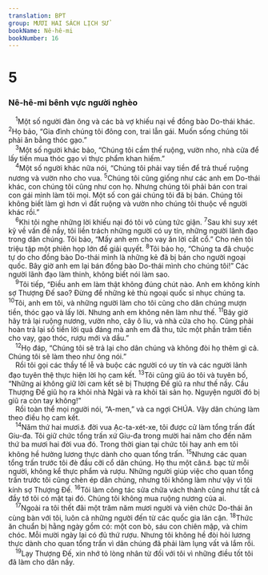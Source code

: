```yaml
---
translation: BPT
group: MƯƠI HAI SÁCH LỊCH SỬ
bookName: Nê-hê-mi 
bookNumber: 16
---
```


<div class="title"><h1>5</h1><h3>Nê-hê-mi bênh vực người nghèo</h3></div>
<span class="verse ne_5_1"> <sup>1</sup>Một số người đàn ông và các bà vợ khiếu nại về đồng bào Do-thái khác.</span>
<span class="verse ne_5_2"><sup>2</sup>Họ bảo, “Gia đình chúng tôi đông con, trai lẫn gái. Muốn sống chúng tôi phải ăn bằng thóc gạo.”<br/></span>
<span class="verse ne_5_3"> <sup>3</sup>Một số người khác bảo, “Chúng tôi cầm thế ruộng, vườn nho, nhà cửa để lấy tiền mua thóc gạo vì thực phẩm khan hiếm.”<br/></span>
<span class="verse ne_5_4"> <sup>4</sup>Một số người khác nữa nói, “Chúng tôi phải vay tiền để trả thuế ruộng nương và vườn nho cho vua.</span>
<span class="verse ne_5_5"><sup>5</sup>Chúng tôi cũng giống như các anh em Do-thái khác, con chúng tôi cũng như con họ. Nhưng chúng tôi phải bán con trai con gái mình làm tôi mọi. Một số con gái chúng tôi đã bị bán. Chúng tôi không biết làm gì hơn vì đất ruộng và vườn nho chúng tôi thuộc về người khác rồi.”<br/></span>
<span class="verse ne_5_6"> <sup>6</sup>Khi tôi nghe những lời khiếu nại đó tôi vô cùng tức giận.</span>
<span class="verse ne_5_7"><sup>7</sup>Sau khi suy xét kỹ về vấn đề nầy, tôi liền trách những người có uy tín, những người lãnh đạo trong dân chúng. Tôi bảo, “Mấy anh em cho vay ăn lời cắt cổ.” Cho nên tôi triệu tập một phiên họp lớn để giải quyết.</span>
<span class="verse ne_5_8"><sup>8</sup>Tôi bảo họ, “Chúng ta đã chuộc tự do cho đồng bào Do-thái mình là những kẻ đã bị bán cho người ngoại quốc. Bây giờ anh em lại bán đồng bào Do-thái mình cho chúng tôi!” Các người lãnh đạo làm thinh, không biết nói làm sao.<br/></span>
<span class="verse ne_5_9"> <sup>9</sup>Tôi tiếp, “Điều anh em làm thật không đúng chút nào. Anh em không kính sợ Thượng Đế sao? Đừng để những kẻ thù ngoại quốc sỉ nhục chúng ta.</span>
<span class="verse ne_5_10"><sup>10</sup>Tôi, anh em tôi, và những người làm cho tôi cũng cho dân chúng mượn tiền, thóc gạo và lấy lời. Nhưng anh em không nên làm như thế.</span>
<span class="verse ne_5_11"><sup>11</sup>Bây giờ hãy trả lại ruộng nương, vườn nho, cây ô liu, và nhà cửa cho họ. Cũng phải hoàn trả lại số tiền lời quá đáng mà anh em đã thu, tức một phần trăm tiền cho vay, gạo thóc, rượu mới và dầu.”<br/></span>
<span class="verse ne_5_12"> <sup>12</sup>Họ đáp, “Chúng tôi sẽ trả lại cho dân chúng và không đòi họ thêm gì cả. Chúng tôi sẽ làm theo như ông nói.”<br/> Rồi tôi gọi các thầy tế lễ và buộc các người có uy tín và các người lãnh đạo tuyên thệ thực hiện lời họ cam kết.</span>
<span class="verse ne_5_13"><sup>13</sup>Tôi cũng giũ áo tôi và tuyên bố, “Những ai không giữ lời cam kết sẽ bị Thượng Đế giũ ra như thế nầy. Cầu Thượng Đế giũ họ ra khỏi nhà Ngài và ra khỏi tài sản họ. Nguyện người đó bị giũ ra còn tay không!”<br/> Rồi toàn thể mọi người nói, “A-men,” và ca ngợi CHÚA. Vậy dân chúng làm theo điều họ cam kết.<br/></span>
<span class="verse ne_5_14"> <sup>14</sup>Năm thứ hai mươi<a data-toggle="tooltip" data-placement="bottom" title="Khoảng năm 444–432 trước Công nguyên.">⚓</a> đời vua Ạc-ta-xét-xe, tôi được cử làm tổng trấn đất Giu-đa. Tôi giữ chức tổng trấn xứ Giu-đa trong mười hai năm cho đến năm thứ ba mươi hai đời vua đó. Trong thời gian tại chức tôi hay anh em tôi không hề hưởng lương thực dành cho quan tổng trấn.</span>
<span class="verse ne_5_15"><sup>15</sup>Nhưng các quan tổng trấn trước tôi đè đầu cỡi cổ dân chúng. Họ thu một cân<a data-toggle="tooltip" data-placement="bottom" title="Nguyên văn, “40 sê-ken” (khoảng nửa kí-lô).">⚓</a> bạc từ mỗi người, không kể thực phẩm và rượu. Những người giúp việc cho quan tổng trấn trước tôi cũng chèn ép dân chúng, nhưng tôi không làm như vậy vì tôi kính sợ Thượng Đế.</span>
<span class="verse ne_5_16"><sup>16</sup>Tôi làm công tác sửa chữa vách thành cũng như tất cả đầy tớ tôi có mặt tại đó. Chúng tôi không mua ruộng nương của ai.<br/></span>
<span class="verse ne_5_17"> <sup>17</sup>Ngoài ra tôi thết đãi một trăm năm mươi người và viên chức Do-thái ăn cùng bàn với tôi, luôn cả những người đến từ các quốc gia lân cận.</span>
<span class="verse ne_5_18"><sup>18</sup>Thức ăn chuẩn bị hằng ngày gồm có: một con bò, sáu con chiên mập, và chim chóc. Mỗi mười ngày lại có đủ thứ rượu. Nhưng tôi không hề đòi hỏi lương thực dành cho quan tổng trấn vì dân chúng đã phải làm lụng vất vả lắm rồi.<br/></span>
<span class="verse ne_5_19"> <sup>19</sup>Lạy Thượng Đế, xin nhớ tỏ lòng nhân từ đối với tôi vì những điều tốt tôi đã làm cho dân nầy.<br/></span>
